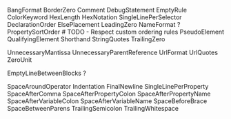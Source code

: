 BangFormat
BorderZero
Comment
DebugStatement
EmptyRule
ColorKeyword
HexLength
HexNotation
SingleLinePerSelector
DeclarationOrder
ElsePlacement
LeadingZero
NameFormat ?
PropertySortOrder # TODO - Respect custom ordering rules
PseudoElement
QualifyingElement
Shorthand
StringQuotes
TrailingZero


UnnecessaryMantissa
UnnecessaryParentReference
UrlFormat
UrlQuotes
ZeroUnit


EmptyLineBetweenBlocks ?

SpaceAroundOperator
Indentation
FinalNewline
SingleLinePerProperty
SpaceAfterComma
SpaceAfterPropertyColon
SpaceAfterPropertyName
SpaceAfterVariableColon
SpaceAfterVariableName
SpaceBeforeBrace
SpaceBetweenParens
TrailingSemicolon
TrailingWhitespace
